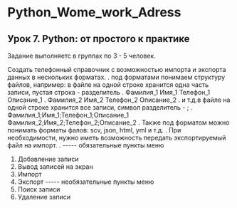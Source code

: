 # Python_Wome_work_Adress

## Урок 7. Python: от простого к практике
Задание выполняетс в группах по 3 - 5 человек.

Создать телефонный справочник с возможностью импорта и экспорта данных в нескольких форматах.
.
под форматами понимаем структуру файлов, например: в файле на одной строке хранится одна часть записи, пустая строка - разделитель
.
Фамилия_1
Имя_1
Телефон_1
Описание_1
.
Фамилия_2
Имя_2
Телефон_2
Описание_2
.
и т.д.в файле на одной строке хранится все записи, символ разделитель - ;
.
Фамилия_1;Имя_1;Телефон_1;Описание_1
Фамилия_2;Имя_2;Телефон_2;Описание_2
.
Также под форматом можно понимать форматы фалов: scv, json, html, yml и т.д.
.
При необходимости, нужно иметь возможность передать экспортируемый файл на импорт.
.
----- обязательные пункты меню
1. Добавление записи
2. Вывод записей на экран
3. Импорт
4. Экспорт
----- необязательные пункты меню
5. Поиск записи
6. Удаление записи